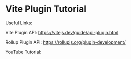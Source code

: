 # Vite Plugin Tutorial

Useful Links:

Vite Plugin API: https://vitejs.dev/guide/api-plugin.html

Rollup Plugin API: https://rollupjs.org/plugin-development/

YouTube Tutorial: